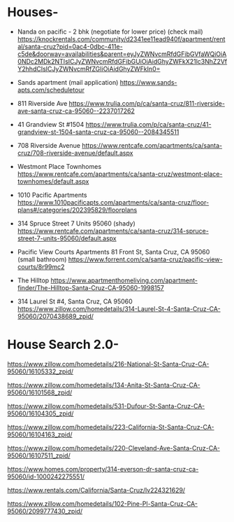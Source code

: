 # Houses-


- Nanda on pacific - 2 bhk (negotiate for lower price)
(check mail)
https://knockrentals.com/community/d2341ee11ead940f/apartment/rental/santa-cruz?pid=0ac4-0dbc-411e-c5de&doorway=availabilities&parent=eyJyZWNvcmRfdGFibGVfaWQiOiA0NDc2MDk2NTIsICJyZWNvcmRfdGFibGUiOiAidGhyZWFkX21lc3NhZ2VfY2hhdCIsICJyZWNvcmRfZGIiOiAidGhyZWFkIn0=


- Sands apartment
(mail application)
https://www.sands-apts.com/scheduletour


- 811 Riverside Ave
https://www.trulia.com/p/ca/santa-cruz/811-riverside-ave-santa-cruz-ca-95060--2237017262


- 41 Grandview St #1504
https://www.trulia.com/p/ca/santa-cruz/41-grandview-st-1504-santa-cruz-ca-95060--2084345511


- 708 Riverside Avenue
https://www.rentcafe.com/apartments/ca/santa-cruz/708-riverside-avenue/default.aspx


- Westmont Place Townhomes
https://www.rentcafe.com/apartments/ca/santa-cruz/westmont-place-townhomes/default.aspx


- 1010 Pacific Apartments
https://www.1010pacificapts.com/apartments/ca/santa-cruz/floor-plans#/categories/202395829/floorplans


- 314 Spruce Street 7 Units 95060
(shady)
https://www.rentcafe.com/apartments/ca/santa-cruz/314-spruce-street-7-units-95060/default.aspx


- Pacific View Courts Apartments 81 Front St, Santa Cruz, CA 95060
(small bathroom)
https://www.forrent.com/ca/santa-cruz/pacific-view-courts/8r99mc2


- The Hilltop
https://www.apartmenthomeliving.com/apartment-finder/The-Hilltop-Santa-Cruz-CA-95060-1998157


- 314 Laurel St #4, Santa Cruz, CA 95060
https://www.zillow.com/homedetails/314-Laurel-St-4-Santa-Cruz-CA-95060/2070438689_zpid/


# House Search 2.0-


https://www.zillow.com/homedetails/216-National-St-Santa-Cruz-CA-95060/16105332_zpid/


https://www.zillow.com/homedetails/134-Anita-St-Santa-Cruz-CA-95060/16101568_zpid/


https://www.zillow.com/homedetails/531-Dufour-St-Santa-Cruz-CA-95060/16104305_zpid/


https://www.zillow.com/homedetails/223-California-St-Santa-Cruz-CA-95060/16104163_zpid/


https://www.zillow.com/homedetails/220-Cleveland-Ave-Santa-Cruz-CA-95060/16107511_zpid/


https://www.homes.com/property/314-everson-dr-santa-cruz-ca-95060/id-1000242275551/


https://www.rentals.com/California/Santa-Cruz/lv224321629/


https://www.zillow.com/homedetails/102-Pine-Pl-Santa-Cruz-CA-95060/2099777430_zpid/
